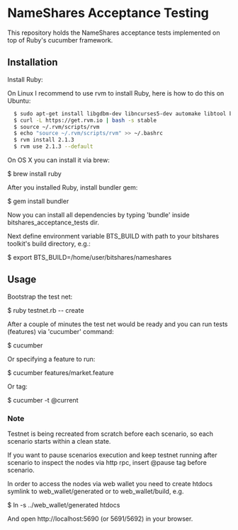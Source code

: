 # NameShares Acceptance Testing

This repository holds the NameShares acceptance tests implemented on top of Ruby's cucumber framework.


## Installation

Install Ruby:

On Linux I recommend to use rvm to install Ruby, here is how to do this on Ubuntu:

``` bash
  $ sudo apt-get install libgdbm-dev libncurses5-dev automake libtool bison libffi-dev
  $ curl -L https://get.rvm.io | bash -s stable
  $ source ~/.rvm/scripts/rvm
  $ echo "source ~/.rvm/scripts/rvm" >> ~/.bashrc
  $ rvm install 2.1.3
  $ rvm use 2.1.3 --default
```


On OS X you can install it via brew:

  $ brew install ruby
  
  
After you installed Ruby, install bundler gem:

  $ gem install bundler
  

Now you can install all dependencies by typing 'bundle' inside bitshares_acceptance_tests dir.
 
Next define environment variable BTS_BUILD with path to your bitshares toolkit's build directory, e.g.:

  $ export BTS_BUILD=/home/user/bitshares/nameshares
  
  
## Usage
  
Bootstrap the test net:

  $ ruby testnet.rb -- create
  
After a couple of minutes the test net would be ready and you can run tests (features) via 'cucumber' command:

  $ cucumber
  
Or specifying a feature to run:

  $ cucumber features/market.feature
  
Or tag:

  $ cucumber -t @current


### Note

Testnet is being recreated from scratch before each scenario, so each scenario starts within a clean state.
  
If you want to pause scenarios execution and keep testnet running after scenario to inspect the nodes via http rpc, insert @pause tag before scenario.

In order to access the nodes via web wallet you need to create htdocs symlink to web_wallet/generated or to web_wallet/build, e.g. 

  $ ln -s ../web_wallet/generated htdocs
  
And open http://localhost:5690 (or 5691/5692) in your browser.
